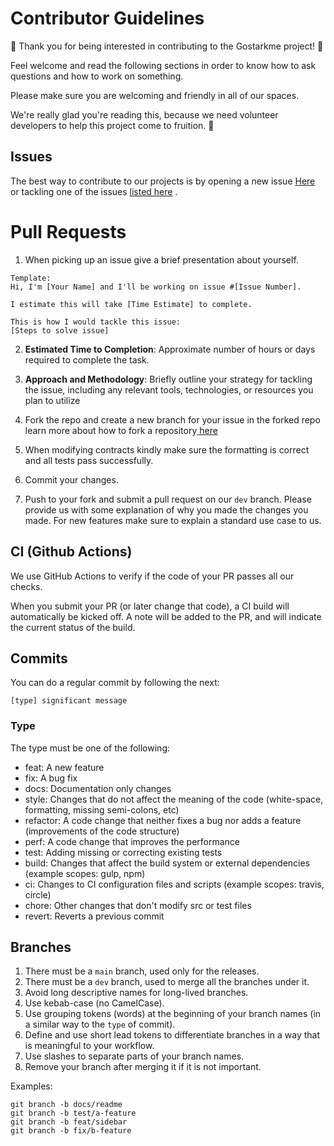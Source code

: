 # Contributor Guidelines

🎉 Thank you for being interested in contributing to the Gostarkme project! 🎉

Feel welcome and read the following sections in order to know how to ask questions and how to work on something.

Please make sure you are welcoming and friendly in all of our spaces.

We're really glad you're reading this, because we need volunteer developers to help this project come to fruition. 👏

## Issues

The best way to contribute to our projects is by opening a new issue <a href="https://github.com/web3wagers/gostarkme/issues/new" target="_blank">Here</a> or tackling one of the issues <a href="https://github.com/web3wagers/gostarkme/issues" target="_blank">listed here</a> .

# Pull Requests

1. When picking up an issue give a brief presentation about yourself.

```
Template:
Hi, I'm [Your Name] and I'll be working on issue #[Issue Number].

I estimate this will take [Time Estimate] to complete.

This is how I would tackle this issue:
[Steps to solve issue]

```

2. **Estimated Time to Completion**: Approximate number of hours or days required to complete the task.

3. **Approach and Methodology**: Briefly outline your strategy for tackling the issue, including any relevant tools, technologies, or resources you plan to utilize

4. Fork the repo and create a new branch for your issue in the forked repo learn more about how to fork a repository<a href="https://github.com/web3wagers/gostarkme/issues" target="_blank"> here</a>

5. When modifying contracts kindly make sure the formatting is correct and all tests pass successfully.

6. Commit your changes.

7. Push to your fork and submit a pull request on our `dev` branch. Please provide us with some explanation of why you made the changes you made. For new features make sure to explain a standard use case to us.

## CI (Github Actions)

We use GitHub Actions to verify if the code of your PR passes all our checks.

When you submit your PR (or later change that code), a CI build will automatically be kicked off. A note will be added to the PR, and will indicate the current status of the build.

## Commits

You can do a regular commit by following the next:

``` [type] significant message ```

### Type

The type must be one of the following:

- feat: A new feature
- fix: A bug fix
- docs: Documentation only changes
- style: Changes that do not affect the meaning of the code (white-space, formatting, missing semi-colons, etc)
- refactor: A code change that neither fixes a bug nor adds a feature (improvements of the code structure)
- perf: A code change that improves the performance
- test: Adding missing or correcting existing tests
- build: Changes that affect the build system or external dependencies (example scopes: gulp, npm)
- ci: Changes to CI configuration files and scripts (example scopes: travis, circle)
- chore: Other changes that don't modify src or test files
- revert: Reverts a previous commit

## Branches

1. There must be a `main` branch, used only for the releases.
2. There must be a `dev` branch, used to merge all the branches under it.
3. Avoid long descriptive names for long-lived branches.
4. Use kebab-case (no CamelCase).
5. Use grouping tokens (words) at the beginning of your branch names (in a similar way to the `type` of commit).
6. Define and use short lead tokens to differentiate branches in a way that is meaningful to your workflow.
7. Use slashes to separate parts of your branch names.
8. Remove your branch after merging it if it is not important.

Examples:

```
git branch -b docs/readme
git branch -b test/a-feature
git branch -b feat/sidebar
git branch -b fix/b-feature
```
